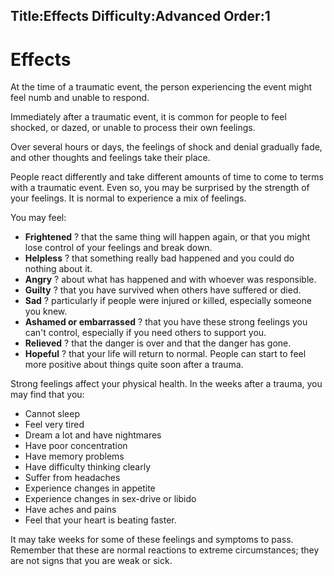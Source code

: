 Title:Effects
Difficulty:Advanced
Order:1
---
# Effects

At the time of a traumatic event, the person experiencing the event might feel numb and unable to respond.

Immediately after a traumatic event, it is common for people to feel shocked, or dazed, or unable to process their own feelings.

Over several hours or days, the feelings of shock and denial gradually fade, and other thoughts and feelings take their place.

People react differently and take different amounts of time to come to terms with a traumatic event. Even so, you may be surprised by the strength of your feelings. It is normal to experience a mix of feelings.

You may feel:

*   **Frightened** ? that the same thing will happen again, or that you might lose control of your feelings and break down.
*   **Helpless** ? that something really bad happened and you could do nothing about it.
*   **Angry** ? about what has happened and with whoever was responsible.
*   **Guilty** ? that you have survived when others have suffered or died.
*   **Sad** ? particularly if people were injured or killed, especially someone you knew.
*   **Ashamed or embarrassed** ? that you have these strong feelings you can't control, especially if you need others to support you.
*   **Relieved** ? that the danger is over and that the danger has gone.
*   **Hopeful** ? that your life will return to normal. People can start to feel more positive about things quite soon after a trauma.

Strong feelings affect your physical health. In the weeks after a trauma, you may find that you:

*   Cannot sleep
*   Feel very tired
*   Dream a lot and have nightmares
*   Have poor concentration
*   Have memory problems
*   Have difficulty thinking clearly
*   Suffer from headaches
*   Experience changes in appetite
*   Experience changes in sex-drive or libido
*   Have aches and pains
*   Feel that your heart is beating faster.

It may take weeks for some of these feelings and symptoms to pass. Remember that these are normal reactions to extreme circumstances; they are not signs that you are weak or sick.